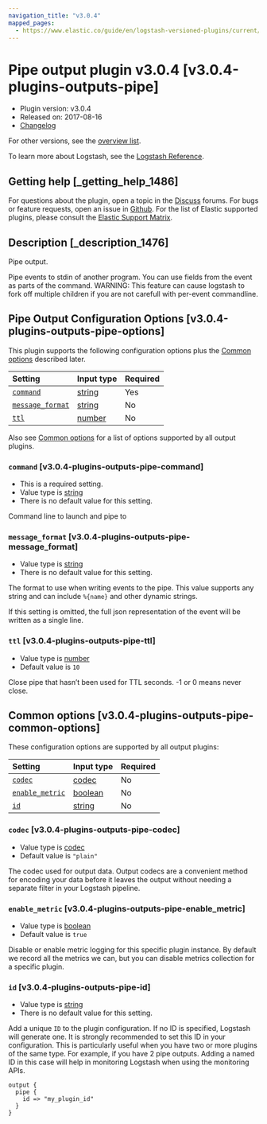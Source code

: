 ```yaml
---
navigation_title: "v3.0.4"
mapped_pages:
  - https://www.elastic.co/guide/en/logstash-versioned-plugins/current/v3.0.4-plugins-outputs-pipe.html
---
```


# Pipe output plugin v3.0.4 [v3.0.4-plugins-outputs-pipe]

* Plugin version: v3.0.4
* Released on: 2017-08-16
* [Changelog](https://github.com/logstash-plugins/logstash-output-pipe/blob/v3.0.4/CHANGELOG.md)

For other versions, see the [overview list](output-pipe-index.md).

To learn more about Logstash, see the [Logstash Reference](https://www.elastic.co/guide/en/logstash/current/index.html).

## Getting help [_getting_help_1486]

For questions about the plugin, open a topic in the [Discuss](http://discuss.elastic.co) forums. For bugs or feature requests, open an issue in [Github](https://github.com/logstash-plugins/logstash-output-pipe). For the list of Elastic supported plugins, please consult the [Elastic Support Matrix](https://www.elastic.co/support/matrix#matrix_logstash_plugins).

## Description [_description_1476]

Pipe output.

Pipe events to stdin of another program. You can use fields from the event as parts of the command. WARNING: This feature can cause logstash to fork off multiple children if you are not carefull with per-event commandline.

## Pipe Output Configuration Options [v3.0.4-plugins-outputs-pipe-options]

This plugin supports the following configuration options plus the [Common options](v3-0-4-plugins-outputs-pipe.md#v3.0.4-plugins-outputs-pipe-common-options) described later.

| Setting | Input type | Required |
| :- | :- | :- |
| [`command`](v3-0-4-plugins-outputs-pipe.md#v3.0.4-plugins-outputs-pipe-command) | [string](/lsr/value-types.md#string) | Yes |
| [`message_format`](v3-0-4-plugins-outputs-pipe.md#v3.0.4-plugins-outputs-pipe-message_format) | [string](/lsr/value-types.md#string) | No |
| [`ttl`](v3-0-4-plugins-outputs-pipe.md#v3.0.4-plugins-outputs-pipe-ttl) | [number](/lsr/value-types.md#number) | No |

Also see [Common options](v3-0-4-plugins-outputs-pipe.md#v3.0.4-plugins-outputs-pipe-common-options) for a list of options supported by all output plugins.

### `command` [v3.0.4-plugins-outputs-pipe-command]

* This is a required setting.
* Value type is [string](/lsr/value-types.md#string)
* There is no default value for this setting.

Command line to launch and pipe to

### `message_format` [v3.0.4-plugins-outputs-pipe-message_format]

* Value type is [string](/lsr/value-types.md#string)
* There is no default value for this setting.

The format to use when writing events to the pipe. This value supports any string and can include `%{name}` and other dynamic strings.

If this setting is omitted, the full json representation of the event will be written as a single line.

### `ttl` [v3.0.4-plugins-outputs-pipe-ttl]

* Value type is [number](/lsr/value-types.md#number)
* Default value is `10`

Close pipe that hasn’t been used for TTL seconds. -1 or 0 means never close.

## Common options [v3.0.4-plugins-outputs-pipe-common-options]

These configuration options are supported by all output plugins:

| Setting | Input type | Required |
| :- | :- | :- |
| [`codec`](v3-0-4-plugins-outputs-pipe.md#v3.0.4-plugins-outputs-pipe-codec) | [codec](/lsr/value-types.md#codec) | No |
| [`enable_metric`](v3-0-4-plugins-outputs-pipe.md#v3.0.4-plugins-outputs-pipe-enable_metric) | [boolean](/lsr/value-types.md#boolean) | No |
| [`id`](v3-0-4-plugins-outputs-pipe.md#v3.0.4-plugins-outputs-pipe-id) | [string](/lsr/value-types.md#string) | No |

### `codec` [v3.0.4-plugins-outputs-pipe-codec]

* Value type is [codec](/lsr/value-types.md#codec)
* Default value is `"plain"`

The codec used for output data. Output codecs are a convenient method for encoding your data before it leaves the output without needing a separate filter in your Logstash pipeline.

### `enable_metric` [v3.0.4-plugins-outputs-pipe-enable_metric]

* Value type is [boolean](/lsr/value-types.md#boolean)
* Default value is `true`

Disable or enable metric logging for this specific plugin instance. By default we record all the metrics we can, but you can disable metrics collection for a specific plugin.

### `id` [v3.0.4-plugins-outputs-pipe-id]

* Value type is [string](/lsr/value-types.md#string)
* There is no default value for this setting.

Add a unique `ID` to the plugin configuration. If no ID is specified, Logstash will generate one. It is strongly recommended to set this ID in your configuration. This is particularly useful when you have two or more plugins of the same type. For example, if you have 2 pipe outputs. Adding a named ID in this case will help in monitoring Logstash when using the monitoring APIs.

```
output {
  pipe {
    id => "my_plugin_id"
  }
}
```
